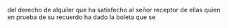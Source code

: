 del derecho de alquiler que ha satisfecho al señor receptor de ellas quien en prueba de su recuerdo ha dado la boleta que se